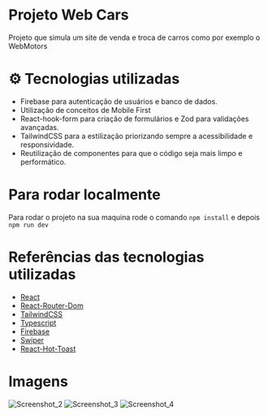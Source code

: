 # Projeto Web Cars
Projeto que simula um site de venda e troca de carros como por exemplo o WebMotors
# ⚙️ Tecnologias utilizadas
- Firebase para autenticação de usuários e banco de dados.
- Utilização de conceitos de Mobile First
- React-hook-form para criação de formulários e Zod para validações avançadas.
- TailwindCSS para a estilização priorizando sempre a acessibilidade e responsividade.
- Reutilização de componentes para que o código seja mais limpo e performático.
# Para rodar localmente
Para rodar o projeto na sua maquina rode o comando
`npm install` e depois `npm run dev`
# Referências das tecnologias utilizadas

 - [React](https://react.dev/learn)
 - [React-Router-Dom](https://reactrouter.com/en/main)
 - [TailwindCSS](https://tailwindcss.com/)
 - [Typescript](https://www.typescriptlang.org/)
 - [Firebase](https://firebase.google.com/)
 - [Swiper](https://swiperjs.com/react#effects)
 - [React-Hot-Toast](https://react-hot-toast.com/)
# Imagens
![Screenshot_2](https://github.com/user-attachments/assets/46bbffc4-a287-4ccc-bbdb-16d49b09aef4)
![Screenshot_3](https://github.com/user-attachments/assets/9547412c-53a8-4566-a716-7094207e5b03)
![Screenshot_4](https://github.com/user-attachments/assets/423b3b13-3c88-4b36-b56c-817c96fe97bf)
